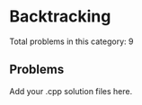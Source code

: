# Backtracking

Total problems in this category: 9

## Problems

Add your .cpp solution files here.
